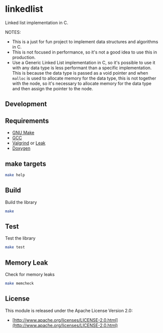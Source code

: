 # linkedlist

Linked list implementation in C.

NOTES:

+ This is a just for fun project to implement data structures and algorithms in C.
+ This is not focused in performance, so it's not a good idea to use this in production.
+ Use a Generic Linked List implementation in C, so it's possible to use it with any data type is less performant than a specific implementation.  This is because the data type is passed as a void pointer and when `malloc` is used to allocate memory for the data type, this is not together with the node, so it's necessary to allocate memory for the data type and then assign the pointer to the node.

## Development

## Requirements

+ [GNU Make](https://www.gnu.org/software/make/)
+ [GCC](https://gcc.gnu.org/)
+ [Valgrind](https://www.valgrind.org/) or [Leak](https://developer.apple.com/library/archive/documentation/Performance/Conceptual/ManagingMemory/Articles/FindingLeaks.html)
+ [Doxygen](http://www.doxygen.nl/)

## make targets

```bash
make help
```

## Build

Build the library

```bash
make
```

## Test

Test the library

```bash
make test
```

## Memory Leak

Check for memory leaks

```bash
make memcheck
```

## License

This module is released under the Apache License Version 2.0:

+ [http://www.apache.org/licenses/LICENSE-2.0.html](http://www.apache.org/licenses/LICENSE-2.0.html)
